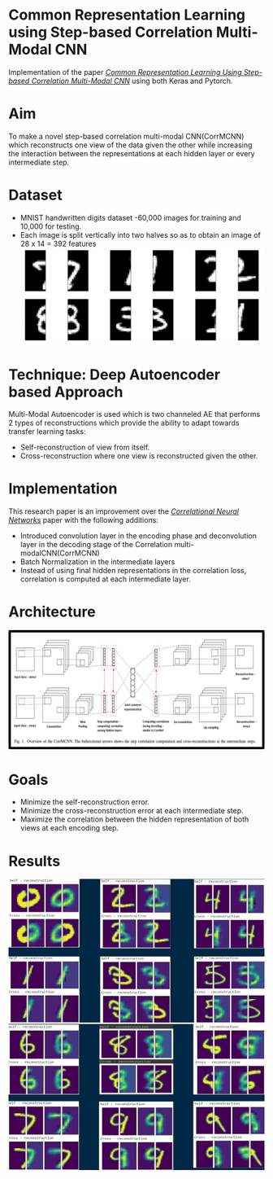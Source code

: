 # Common Representation Learning using Step-based Correlation Multi-Modal CNN

Implementation of the paper *[Common Representation Learning Using Step-based Correlation Multi-Modal CNN](https://arxiv.org/pdf/1711.00003.pdf)* using both Keras and Pytorch.

# Aim
To make a novel step-based correlation multi-modal CNN(CorrMCNN) which reconstructs one view of the data given the other while increasing the interaction between the representations at each hidden layer or every intermediate step.

# Dataset

- MNIST handwritten digits dataset -60,000 images for training and 10,000 for testing.
- Each image is split vertically into two halves so as to obtain an image of 28 x 14 = 392 features
![Dataset](https://github.com/AkshayViru/CorrMCNN/blob/main/images/dataset.png)

# Technique: Deep Autoencoder based Approach
Multi-Modal Autoencoder is used which is two channeled AE that performs 2 types of reconstructions which provide the ability to adapt towards transfer learning tasks:
- Self-reconstruction of view from itself.
- Cross-reconstruction where one view is reconstructed given the other.

# Implementation
This research paper is an improvement over the *[Correlational Neural Networks](https://arxiv.org/pdf/1504.07225.pdf)* paper with the following additions:
- Introduced convolution layer in the encoding phase and deconvolution layer in the decoding stage of the Correlation multi-modalCNN(CorrMCNN)
- Batch Normalization in the intermediate layers
- Instead of using final hidden representations in the correlation loss, correlation is computed at each intermediate layer.

# Architecture
![CorrMCNN Architecture](https://github.com/AkshayViru/CorrMCNN/blob/main/images/architecture.png)

# Goals
- Minimize the self-reconstruction error.
- Minimize the cross-reconstruction error at each intermediate step.
- Maximize the correlation between the hidden representation of both views at each encoding step.

# Results
![CorrMCNN Architecture](https://github.com/AkshayViru/CorrMCNN/blob/main/images/results_1.JPG)
![CorrMCNN Architecture](https://github.com/AkshayViru/CorrMCNN/blob/main/images/results_2.JPG)

